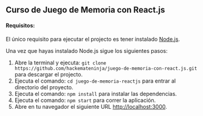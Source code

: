 ## Curso de Juego de Memoria con React.js

#### Requisitos:

El único requisito para ejecutar el projecto es tener instalado [Node.js](https://nodejs.org/en/download/).

Una vez que hayas instalado Node.js sigue los siguientes pasos: 

1. Abre la terminal y ejecuta: `git clone https://github.com/hackemateninja/juego-de-memoria-con-react.js.git` para descargar el projecto.
2. Ejecuta el comando: `cd juego-de-memoria-reactjs` para entrar al directorio del proyecto.
3. Ejecuta el comando: `npm install` para instalar las dependencias.
4. Ejecuta el comando: `npm start` para correr la aplicación.
5. Abre en tu navegador el siguiente URL [http://localhost:3000](http://localhost:3000).
